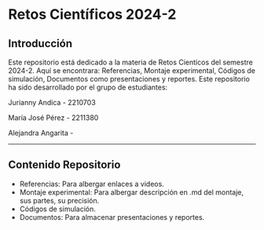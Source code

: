 # Retos Científicos 2024-2
## Introducción
Este repositorio está dedicado a la materia de Retos Cientícos del semestre 2024-2. Aquí se encontrara: Referencias, Montaje experimental, Códigos de simulación, Documentos como presentaciones y reportes. Este repositorio ha sido desarrollado por el grupo de estudiantes:

Jurianny Andica - 2210703

María José Pérez - 2211380

Alejandra Angarita - 

----------------------------------------------------------------------------------------------------------

## Contenido Repositorio
+ Referencias: Para albergar enlaces a videos.
+ Montaje experimental: Para albergar descripción en .md del montaje, sus partes, su precisión.
+ Códigos de simulación.
+ Documentos: Para almacenar presentaciones y reportes.

